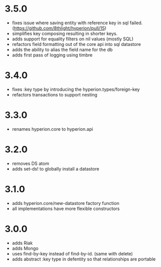 # 3.5.0

* fixes issue where saving entity with reference key in sql failed. (https://github.com/8thlight/hyperion/pull/15)
* simplifies key composing resulting in shorter keys.
* adds support for equality filters on nil values (mostly SQL)
* refactors field formatting out of the core api into sql datastore
* adds the ability to alias the field name for the db
* adds first pass of logging using timbre

# 3.4.0

* fixes :key type by introducing the hyperion.types/foreign-key
* refactors transactions to support nesting

# 3.3.0

* renames hyperion.core to hyperion.api

# 3.2.0

* removes DS atom
* adds set-ds! to globally install a datastore

# 3.1.0

* adds hyperion.core/new-datastore factory function
* all implementations have more flexible constructors

# 3.0.0

* adds Riak
* adds Mongo
* uses find-by-key instead of find-by-id.  (same with delete)
* adds abstract :key type in defentity so that relationships are portable


